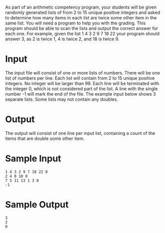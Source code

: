 As part of an arithmetic competency program, your students will be given randomly generated lists of from 2 to 15 unique positive integers and asked to determine how many items in each list are twice some other item in the same list. You will need a program to help you with the grading. This program should be able to scan the lists and output the correct answer for each one. For example, given the list 1 4 3 2 9 7 18 22 your program should answer 3, as 2 is twice 1, 4 is twice 2, and 18 is twice 9.


# Input
The input file will consist of one or more lists of numbers. There will be one list of numbers per line.
Each list will contain from 2 to 15 unique positive integers. No integer will be larger than 99. Each line
will be terminated with the integer 0, which is not considered part of the list. A line with the single
number -1 will mark the end of the file. The example input below shows 3 separate lists. Some lists
may not contain any doubles.

# Output
The output will consist of one line per input list, containing a count of the items that are double some
other item.

# Sample Input
```
1 4 3 2 9 7 18 22 0
2 4 8 10 0
7 5 11 13 1 3 0
-1
```

# Sample Output
```
3
2
0
```
